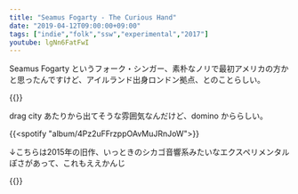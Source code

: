 ```yaml
---
title: "Seamus Fogarty - The Curious Hand"
date: "2019-04-12T09:00:00+09:00"
tags: ["indie","folk","ssw","experimental","2017"]
youtube: lgNn6FatFwI
---
```


Seamus Fogarty というフォーク・シンガー、素朴なノリで最初アメリカの方かと思ったんですけど、アイルランド出身ロンドン拠点、とのことらしい。

{{<youtube src="0--P3CPmQ0c" title="Seamus Fogarty - Mexico">}}

drag city あたりから出てそうな雰囲気なんだけど、domino かららしい。

{{<spotify "album/4Pz2uFFrzppOAvMuJRnJoW">}}

↓こちらは2015年の旧作、いっときのシカゴ音響系みたいなエクスペリメンタルぽさがあって、これもええかんじ

{{<youtube src="lgNn6FatFwI" title="Seamus Fogarty - Ducks & Drakes">}}

